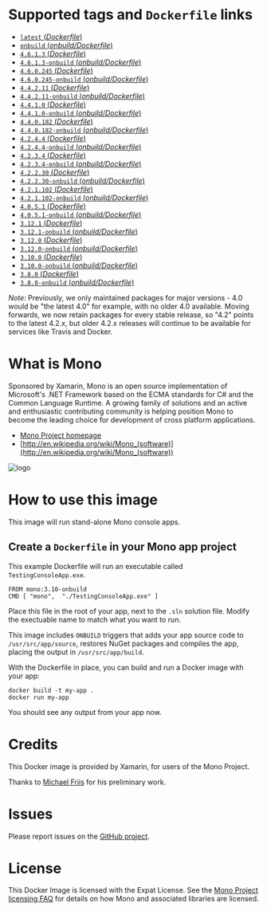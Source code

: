 # Supported tags and `Dockerfile` links

- [`latest` (*Dockerfile*)](https://github.com/mono/docker/blob/master/4.6.1.3/Dockerfile)
- [`onbuild` (*onbuild/Dockerfile*)](https://github.com/mono/docker/blob/master/4.6.1.3/onbuild/Dockerfile)
- [`4.6.1.3` (*Dockerfile*)](https://github.com/mono/docker/blob/master/4.6.1.3/Dockerfile)
- [`4.6.1.3-onbuild` (*onbuild/Dockerfile*)](https://github.com/mono/docker/blob/master/4.6.1.3/onbuild/Dockerfile)
- [`4.6.0.245` (*Dockerfile*)](https://github.com/mono/docker/blob/master/4.6.0.245/Dockerfile)
- [`4.6.0.245-onbuild` (*onbuild/Dockerfile*)](https://github.com/mono/docker/blob/master/4.6.0.245/onbuild/Dockerfile)
- [`4.4.2.11` (*Dockerfile*)](https://github.com/mono/docker/blob/master/4.4.2.11/Dockerfile)
- [`4.4.2.11-onbuild` (*onbuild/Dockerfile*)](https://github.com/mono/docker/blob/master/4.4.2.11/onbuild/Dockerfile)
- [`4.4.1.0` (*Dockerfile*)](https://github.com/mono/docker/blob/master/4.4.1.0/Dockerfile)
- [`4.4.1.0-onbuild` (*onbuild/Dockerfile*)](https://github.com/mono/docker/blob/master/4.4.1.0/onbuild/Dockerfile)
- [`4.4.0.182` (*Dockerfile*)](https://github.com/mono/docker/blob/master/4.4.0.182/Dockerfile)
- [`4.4.0.182-onbuild` (*onbuild/Dockerfile*)](https://github.com/mono/docker/blob/master/4.4.0.182/onbuild/Dockerfile)
- [`4.2.4.4` (*Dockerfile*)](https://github.com/mono/docker/blob/master/4.2.4.4/Dockerfile)
- [`4.2.4.4-onbuild` (*onbuild/Dockerfile*)](https://github.com/mono/docker/blob/master/4.2.4.4/onbuild/Dockerfile)
- [`4.2.3.4` (*Dockerfile*)](https://github.com/mono/docker/blob/master/4.2.3.4/Dockerfile)
- [`4.2.3.4-onbuild` (*onbuild/Dockerfile*)](https://github.com/mono/docker/blob/master/4.2.3.4/onbuild/Dockerfile)
- [`4.2.2.30` (*Dockerfile*)](https://github.com/mono/docker/blob/master/4.2.2.30/Dockerfile)
- [`4.2.2.30-onbuild` (*onbuild/Dockerfile*)](https://github.com/mono/docker/blob/master/4.2.2.30/onbuild/Dockerfile)
- [`4.2.1.102` (*Dockerfile*)](https://github.com/mono/docker/blob/master/4.2.1.102/Dockerfile)
- [`4.2.1.102-onbuild` (*onbuild/Dockerfile*)](https://github.com/mono/docker/blob/master/4.2.1.102/onbuild/Dockerfile)
- [`4.0.5.1` (*Dockerfile*)](https://github.com/mono/docker/blob/master/4.0.5.1/Dockerfile)
- [`4.0.5.1-onbuild` (*onbuild/Dockerfile*)](https://github.com/mono/docker/blob/master/4.0.5.1/onbuild/Dockerfile)
- [`3.12.1` (*Dockerfile*)](https://github.com/mono/docker/blob/master/3.12.1/Dockerfile)
- [`3.12.1-onbuild` (*onbuild/Dockerfile*)](https://github.com/mono/docker/blob/master/3.12.1/onbuild/Dockerfile)
- [`3.12.0` (*Dockerfile*)](https://github.com/mono/docker/blob/master/3.12.1/Dockerfile)
- [`3.12.0-onbuild` (*onbuild/Dockerfile*)](https://github.com/mono/docker/blob/master/3.12.1/onbuild/Dockerfile)
- [`3.10.0` (*Dockerfile*)](https://github.com/mono/docker/blob/master/3.10.0/Dockerfile)
- [`3.10.0-onbuild` (*onbuild/Dockerfile*)](https://github.com/mono/docker/blob/master/3.10.0/onbuild/Dockerfile)
- [`3.8.0` (*Dockerfile*)](https://github.com/mono/docker/blob/master/3.8.0/Dockerfile)
- [`3.8.0-onbuild` (*onbuild/Dockerfile*)](https://github.com/mono/docker/blob/master/3.8.0/onbuild/Dockerfile)

*Note:* Previously, we only maintained packages for major versions - 4.0 would be "the latest 4.0" for example, with no older 4.0 available.
Moving forwards, we now retain packages for every stable release, so "4.2" points to the latest 4.2.x, but older 4.2.x releases will continue to be available for services like Travis and Docker.

# What is Mono

Sponsored by Xamarin, Mono is an open source implementation of Microsoft's .NET Framework based on the ECMA standards for C# and the Common Language Runtime. A growing family of solutions and an active and enthusiastic contributing community is helping position Mono to become the leading choice for development of cross platform applications.

* [Mono Project homepage](http://www.mono-project.com/)
* [http://en.wikipedia.org/wiki/Mono_(software)](http://en.wikipedia.org/wiki/Mono_(software))

![logo](https://github.com/mono/docker/raw/master/logo.png)

# How to use this image

This image will run stand-alone Mono console apps.

## Create a `Dockerfile` in your Mono app project

This example Dockerfile will run an executable called `TestingConsoleApp.exe`.

    FROM mono:3.10-onbuild
	CMD [ "mono",  "./TestingConsoleApp.exe" ]

Place this file in the root of your app, next to the `.sln` solution file. Modify the exectuable name to match what you want to run.

This image includes `ONBUILD` triggers that adds your app source code to `/usr/src/app/source`, restores NuGet packages and compiles the app, placing the output in `/usr/src/app/build`.

With the Dockerfile in place, you can build and run a Docker image with your app:

    docker build -t my-app .
    docker run my-app

You should see any output from your app now.

# Credits

This Docker image is provided by Xamarin, for users of the Mono Project.

Thanks to [Michael Friis](http://friism.com/) for his preliminary work.

# Issues

Please report issues on the [GitHub project](https://github.com/mono/docker).

# License

This Docker Image is licensed with the Expat License. See the [Mono Project licensing FAQ](http://www.mono-project.com/docs/faq/licensing/) for details on how Mono and associated libraries are licensed.
